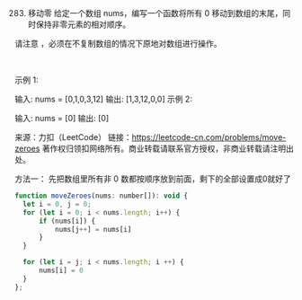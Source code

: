 283. 移动零
给定一个数组 nums，编写一个函数将所有 0 移动到数组的末尾，同时保持非零元素的相对顺序。

请注意 ，必须在不复制数组的情况下原地对数组进行操作。

 

示例 1:

输入: nums = [0,1,0,3,12]
输出: [1,3,12,0,0]
示例 2:

输入: nums = [0]
输出: [0]

来源：力扣（LeetCode）
链接：https://leetcode-cn.com/problems/move-zeroes
著作权归领扣网络所有。商业转载请联系官方授权，非商业转载请注明出处。

方法一：
先把数组里所有非 0 数都按顺序放到前面，剩下的全部设置成0就好了

```js
function moveZeroes(nums: number[]): void {
  let i = 0, j = 0;
  for (let i = 0; i < nums.length; i++) {
      if (nums[i]) {
          nums[j++] = nums[i]
      }
  }

  for (let i = j; i < nums.length; i ++) {
      nums[i] = 0
  }
};
```